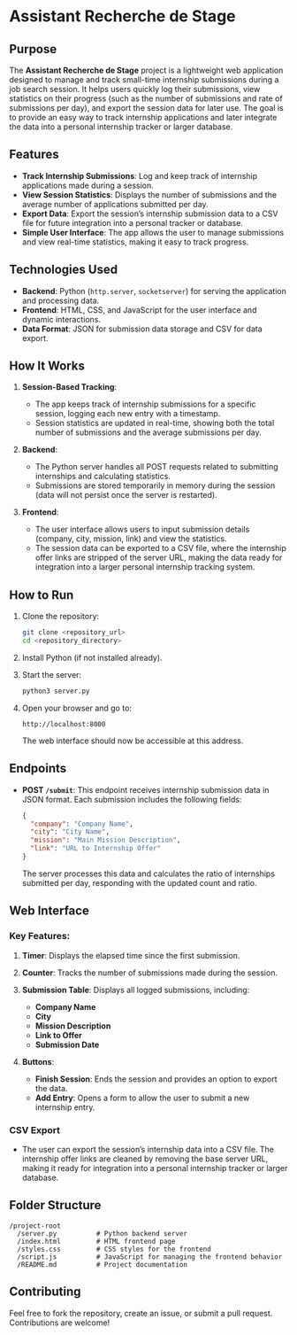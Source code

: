 
# Assistant Recherche de Stage

## Purpose

The **Assistant Recherche de Stage** project is a lightweight web application designed to manage and track small-time internship submissions during a job search session. It helps users quickly log their submissions, view statistics on their progress (such as the number of submissions and rate of submissions per day), and export the session data for later use. The goal is to provide an easy way to track internship applications and later integrate the data into a personal internship tracker or larger database.

## Features

- **Track Internship Submissions**: Log and keep track of internship applications made during a session.
- **View Session Statistics**: Displays the number of submissions and the average number of applications submitted per day.
- **Export Data**: Export the session’s internship submission data to a CSV file for future integration into a personal tracker or database.
- **Simple User Interface**: The app allows the user to manage submissions and view real-time statistics, making it easy to track progress.

## Technologies Used

- **Backend**: Python (`http.server`, `socketserver`) for serving the application and processing data.
- **Frontend**: HTML, CSS, and JavaScript for the user interface and dynamic interactions.
- **Data Format**: JSON for submission data storage and CSV for data export.

## How It Works

1. **Session-Based Tracking**:
   - The app keeps track of internship submissions for a specific session, logging each new entry with a timestamp.
   - Session statistics are updated in real-time, showing both the total number of submissions and the average submissions per day.

2. **Backend**:
   - The Python server handles all POST requests related to submitting internships and calculating statistics.
   - Submissions are stored temporarily in memory during the session (data will not persist once the server is restarted).
   
3. **Frontend**:
   - The user interface allows users to input submission details (company, city, mission, link) and view the statistics.
   - The session data can be exported to a CSV file, where the internship offer links are stripped of the server URL, making the data ready for integration into a larger personal internship tracking system.

## How to Run

1. Clone the repository:

   ```bash
   git clone <repository_url>
   cd <repository_directory>
   ```

2. Install Python (if not installed already).

3. Start the server:

   ```bash
   python3 server.py
   ```

4. Open your browser and go to:

   ```
   http://localhost:8000
   ```

   The web interface should now be accessible at this address.

## Endpoints

- **POST `/submit`**: This endpoint receives internship submission data in JSON format. Each submission includes the following fields:

  ```json
  {
    "company": "Company Name",
    "city": "City Name",
    "mission": "Main Mission Description",
    "link": "URL to Internship Offer"
  }
  ```

  The server processes this data and calculates the ratio of internships submitted per day, responding with the updated count and ratio.

## Web Interface

### Key Features:
1. **Timer**: Displays the elapsed time since the first submission.
2. **Counter**: Tracks the number of submissions made during the session.
3. **Submission Table**: Displays all logged submissions, including:
   - **Company Name**
   - **City**
   - **Mission Description**
   - **Link to Offer**
   - **Submission Date**

4. **Buttons**:
   - **Finish Session**: Ends the session and provides an option to export the data.
   - **Add Entry**: Opens a form to allow the user to submit a new internship entry.

### CSV Export

- The user can export the session’s internship data into a CSV file. The internship offer links are cleaned by removing the base server URL, making it ready for integration into a personal internship tracker or larger database.

## Folder Structure

```
/project-root
  /server.py          # Python backend server
  /index.html         # HTML frontend page
  /styles.css         # CSS styles for the frontend
  /script.js          # JavaScript for managing the frontend behavior
  /README.md          # Project documentation
```

## Contributing

Feel free to fork the repository, create an issue, or submit a pull request. Contributions are welcome!
